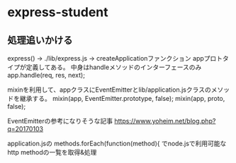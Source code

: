 # express-student

## 処理追いかける
express()
->
./lib/express.js
->
createApplicationファンクション
appプロトタイプが定義してある。
中身はhandleメソッドのインターフェースのみ
app.handle(req, res, next);

mixinを利用して、appクラスにEventEmitterとlib/application.jsクラスのメソッドを継承する。
  mixin(app, EventEmitter.prototype, false);
  mixin(app, proto, false);




EventEmitterの参考になりそうな記事
https://www.yoheim.net/blog.php?q=20170103



application.jsの
methods.forEach(function(method){
でnode.jsで利用可能なhttp methodの一覧を取得&処理
